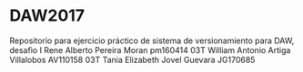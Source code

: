 # DAW2017
Repositorio para ejercicio práctico de sistema de versionamiento para DAW, desafìo I
Rene Alberto Pereira Moran pm160414 03T
William Antonio Artiga Villalobos AV110158 03T
Tania Elizabeth Jovel Guevara JG170685

